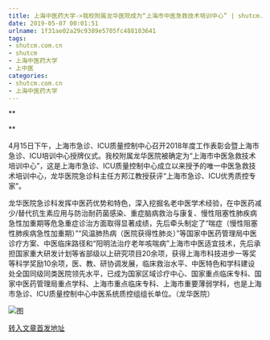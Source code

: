 ```yaml
---
title: 上海中医药大学->我校附属龙华医院成为“上海市中医急救技术培训中心” | shutcm.com.cn
date: 2019-05-07 00:01:51
urlname: 1f31ae02a29c9389e5705fc488103641
tags: 
- shutcm.com.cn
- shutcm
- 上海中医药大学
- 上中医
categories:
- shutcm.com.cn
- 上海中医药大学
---
```


**

**

4月15日下午，上海市急诊、ICU质量控制中心召开2018年度工作表彰会暨上海市急诊、ICU培训中心授牌仪式。我校附属龙华医院被确定为“上海市中医急救技术培训中心”，这是上海市急诊、ICU质量控制中心成立以来授予的唯一中医急救技术培训中心，龙华医院急诊科主任方邦江教授获评“上海市急诊、ICU优秀质控专家”。

龙华医院急诊科发挥中医药优势和特色，深入挖掘名老中医学术经验，在中医药减少/替代抗生素应用与防治耐药菌感染、重症脑病救治与康复、慢性阻塞性肺疾病急性加重期等危急重症诊治方面取得显著成绩，先后牵头制定了“喘症（慢性阻塞性肺疾病急性加重期）”“风温肺热病（医院获得性肺炎）”等国家中医药管理局中医诊疗方案、中医临床路径和“阳明法治疗老年咳喘病”上海市中医适宜技术，先后承担国家重大研发计划等省部级以上研究项目20余项，获得上海市科技进步一等奖等科学奖励10余项，医、教、研协调发展，临床救治水平、中医特色和学科建设处全国同级同类医院领先水平，已成为国家区域诊疗中心、国家重点临床专科、国家中医药管理局重点学科、上海市重点临床专科、上海市重要薄弱学科，也是上海市急诊、ICU质量控制中心中医系统质控组组长单位。（龙华医院）

![图](http://www.shutcm.edu.cn/_upload/article/images/c2/0d/101cb2c44735a38b2c8c9d16c953/b9d63674-2b9e-4163-a4c3-9bcee6fce6aa.jpg)

[转入文章首发地址](http://www.shutcm.edu.cn/2019/0417/c973a102695/page.htm)